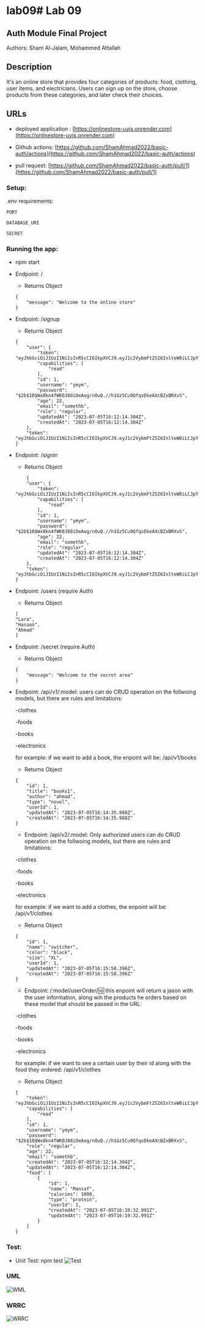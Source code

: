 # lab09# Lab 09
## Auth Module Final Project
Authors: Sham Al-Jalam, Mohammed Attallah

## Description

It's an online store that provides four categories of products: food, clothing, user items, and electricians. Users can sign up on the store, choose products from these categories, and later check their choices.

## URLs

* deployed application : [https://onlinestore-uyis.onrender.com](https://onlinestore-uyis.onrender.com)

* Github actions: [https://github.com/ShamAhmad2022/basic-auth/actions](https://github.com/ShamAhmad2022/basic-auth/actions)

*  pull request: [https://github.com/ShamAhmad2022/basic-auth/pull/1](https://github.com/ShamAhmad2022/basic-auth/pull/1)

### Setup:
.env requirements:

`PORT`

`DATABASE_URI`

`SECRET`

### Running the app:
* npm start

* Endpoint: /

    * Returns Object
    ```Js
    {
        "message": "Welcome to the online store"
    }
    ```

* Endpoint: /signup

    * Returns Object
    ```Js
    {
        "user": {
            "token": "eyJhbGciOiJIUzI1NiIsInR5cCI6IkpXVCJ9.eyJ1c2VybmFtZSI6InlteW0iLCJpYXQiOjE2ODg1NzM1MzR9.tl7wH0nWe1Wqm1WOcbbMrQrijRSc9qJ8manJg6fj3TY",
            "capabilities": [
                "read"
            ],
            "id": 1,
            "username": "ymym",
            "password": "$2b$10$Wx0kn4fWK0J88iOeAog/nOuQ.//h1Gz5Cu9QfqsDkeAXcBZxBRXvS",
            "age": 22,
            "email": "somethb",
            "role": "regular",
            "updatedAt": "2023-07-05T16:12:14.304Z",
            "createdAt": "2023-07-05T16:12:14.304Z"
        },
        "token": "eyJhbGciOiJIUzI1NiIsInR5cCI6IkpXVCJ9.eyJ1c2VybmFtZSI6InlteW0iLCJpYXQiOjE2ODg1NzM1MzR9.tl7wH0nWe1Wqm1WOcbbMrQrijRSc9qJ8manJg6fj3TY"
    }
    ```
* Endpoint: /signin

    * Returns Object
    ```Js
        {
        "user": {
            "token": "eyJhbGciOiJIUzI1NiIsInR5cCI6IkpXVCJ9.eyJ1c2VybmFtZSI6InlteW0iLCJpYXQiOjE2ODg1NzM1MzR9.tl7wH0nWe1Wqm1WOcbbMrQrijRSc9qJ8manJg6fj3TY",
            "capabilities": [
                "read"
            ],
            "id": 1,
            "username": "ymym",
            "password": "$2b$10$Wx0kn4fWK0J88iOeAog/nOuQ.//h1Gz5Cu9QfqsDkeAXcBZxBRXvS",
            "age": 22,
            "email": "somethb",
            "role": "regular",
            "updatedAt": "2023-07-05T16:12:14.304Z",
            "createdAt": "2023-07-05T16:12:14.304Z"
        },
        "token": "eyJhbGciOiJIUzI1NiIsInR5cCI6IkpXVCJ9.eyJ1c2VybmFtZSI6InlteW0iLCJpYXQiOjE2ODg1NzM1MzR9.tl7wH0nWe1Wqm1WOcbbMrQrijRSc9qJ8manJg6fj3TY"
    }
    ```

* Endpoint: /users (require Auth)

    * Returns Object
    ```Js
    [
    "Lara",
    "Hasaan",
    "Ahmad"
    ]
    ```
* Endpoint: /secret (require Auth)

    * Returns Object
    ```Js
    {
        "message": "Welcome to the secret area"
    }
    ```

* Endpoint: /api/v1/:model:
    users can do CRUD operation on the follwoing models, but there are rules and limitations:

    -clothes

    -foods

    -books

    -electronics

    for example: if we want to add a book, the enpoint will be: /api/v1/books 

    * Returns Object
    ```Js
    {
        "id": 1,
        "title": "books1",
        "author": "ahmad",
        "type": "novel",
        "userId": 1,
        "updatedAt": "2023-07-05T16:14:35.988Z",
        "createdAt": "2023-07-05T16:14:35.988Z"
    }
    ```

    * Endpoint: /api/v2/:model:
    Only authorized users can do CRUD operation on the follwoing models, but there are rules and limitations:

    -clothes

    -foods

    -books

    -electronics

    for example: if we want to add a clothes, the enpoint will be: /api/v1/clothes

    * Returns Object
    ```Js
    {
        "id": 1,
        "name": "switcher",
        "color": "black",
        "size": "XL",
        "userId": 1,
        "updatedAt": "2023-07-05T16:15:58.396Z",
        "createdAt": "2023-07-05T16:15:58.396Z"
    }
    ```


    * Endpoint: /:model/userOrder/:id:
    this enpoint will return a jason with the user information, along wih the products he orders based on these model that should be passed in the URL:

    -clothes

    -foods

    -books

    -electronics

    for example: if we want to see a certain user by their id along with the food they ordered: /api/v1/clothes

    * Returns Object
    ```Js
    {
        "token": "eyJhbGciOiJIUzI1NiIsInR5cCI6IkpXVCJ9.eyJ1c2VybmFtZSI6InlteW0iLCJpYXQiOjE2ODg1NzQ2NTd9.RpgkK8dTKjYFx5evjDg3U_ONCmSfLPDyy3UepGnVsYY",
        "capabilities": [
            "read"
        ],
        "id": 1,
        "username": "ymym",
        "password": "$2b$10$Wx0kn4fWK0J88iOeAog/nOuQ.//h1Gz5Cu9QfqsDkeAXcBZxBRXvS",
        "role": "regular",
        "age": 22,
        "email": "somethb",
        "createdAt": "2023-07-05T16:12:14.304Z",
        "updatedAt": "2023-07-05T16:12:14.304Z",
        "food": [
            {
                "id": 1,
                "name": "Mansaf",
                "calories": 1000,
                "type": "protein",
                "userId": 1,
                "createdAt": "2023-07-05T16:19:32.991Z",
                "updatedAt": "2023-07-05T16:19:32.991Z"
            }
        ]
    }
    ```

### Test:
* Unit Test: npm test
![Test](./images//lab09tests.png)

### UML
![WML](./images//lab09UML.jpg)

### WRRC
![WRRC](./images//lab09WRRC.jpg)